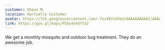 ```yaml
---
customer: Shaun M.
location: Hartselle Customer
avatar: https://lh3.googleusercontent.com/-7eiXEYxVhkU/AAAAAAAAAAI/AAAAAAAAAAA/rvaS5JsdvPk/s50-c/photo.jpg
link: https://goo.gl/maps/P55o4o4dftS2
---
```


We get a monthly mosquito and outdoor bug treatment. They do an awesome job.
